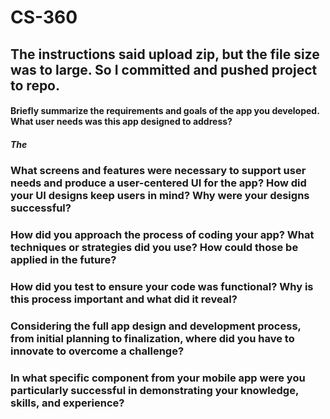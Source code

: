 # CS-360
## The instructions said upload zip, but the file size was to large. So I committed and pushed project to repo.

#### Briefly summarize the requirements and goals of the app you developed. What user needs was this app designed to address?
##### The
### What screens and features were necessary to support user needs and produce a user-centered UI for the app? How did your UI designs keep users in mind? Why were your designs successful?
### How did you approach the process of coding your app? What techniques or strategies did you use? How could those be applied in the future?
### How did you test to ensure your code was functional? Why is this process important and what did it reveal?
### Considering the full app design and development process, from initial planning to finalization, where did you have to innovate to overcome a challenge?
### In what specific component from your mobile app were you particularly successful in demonstrating your knowledge, skills, and experience?
